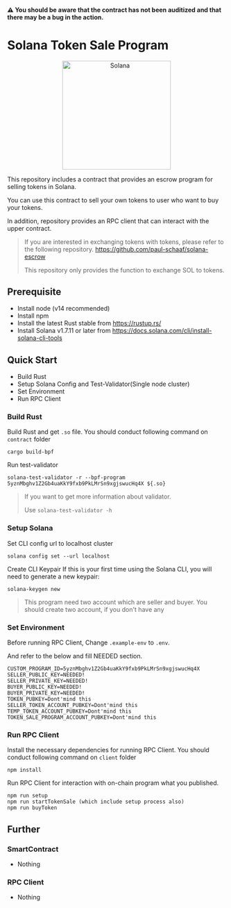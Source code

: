 #### ⚠️ You should be aware that the contract has not been auditized and that there may be a bug in the action.

# Solana Token Sale Program

<p align="center">
  <a href="https://solana.com">
    <img alt="Solana" src="https://i.imgur.com/uBVzyX3.png" width="250" />
  </a>
</p>

This repository includes a contract that provides an escrow program for selling tokens in Solana.

You can use this contract to sell your own tokens to user who want to buy your tokens.

In addition, repository provides an RPC client that can interact with the upper contract.

> If you are interested in exchanging tokens with tokens, please refer to the following repository.
> https://github.com/paul-schaaf/solana-escrow<p>This repository only provides the function to exchange SOL to tokens.

<p><p>

## Prerequisite

- Install node (v14 recommended)
- Install npm
- Install the latest Rust stable from https://rustup.rs/
- Install Solana v1.7.11 or later from https://docs.solana.com/cli/install-solana-cli-tools

## Quick Start

- Build Rust
- Setup Solana Config and Test-Validator(Single node cluster)
- Set Environment
- Run RPC Client

### Build Rust

Build Rust and get `.so` file. You should conduct following command on `contract` folder

```
cargo build-bpf
```

Run test-validator

```
solana-test-validator -r --bpf-program 5yznMbghv1Z2Gb4uaKkY9fxb9PkLMrSn9xgjswucHq4X ${.so}
```

> If you want to get more information about validator. <p>
> Use `solana-test-validator -h`

### Setup Solana

Set CLI config url to localhost cluster

```
solana config set --url localhost
```

Create CLI Keypair
If this is your first time using the Solana CLI, you will need to generate a new keypair:

```
solana-keygen new
```

> This program need two account which are seller and buyer. You should create two account, if you don't have any

### Set Environment

Before running RPC Client, Change `.example-env` to `.env`.<p>
And refer to the below and fill NEEDED section.

```
CUSTOM_PROGRAM_ID=5yznMbghv1Z2Gb4uaKkY9fxb9PkLMrSn9xgjswucHq4X
SELLER_PUBLIC_KEY=NEEDED!
SELLER_PRIVATE_KEY=NEEDED!
BUYER_PUBLIC_KEY=NEEDED!
BUYER_PRIVATE_KEY=NEEDED!
TOKEN_PUBKEY=Dont'mind this
SELLER_TOKEN_ACCOUNT_PUBKEY=Dont'mind this
TEMP_TOKEN_ACCOUNT_PUBKEY=Dont'mind this
TOKEN_SALE_PROGRAM_ACCOUNT_PUBKEY=Dont'mind this
```

### Run RPC Client

Install the necessary dependencies for running RPC Client. You should conduct following command on `client` folder

```
npm install
```

Run RPC Client for interaction with on-chain program what you published.

```
npm run setup
npm run startTokenSale (which include setup process also)
npm run buyToken
```

## Further

### SmartContract

- Nothing

### RPC Client

- Nothing

